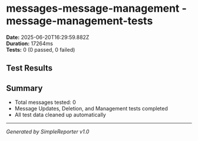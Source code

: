 # messages-message-management - message-management-tests

**Date:** 2025-06-20T16:29:59.882Z  
**Duration:** 17264ms  
**Tests:** 0 (0 passed, 0 failed)

## Test Results



## Summary

- Total messages tested: 0
- Message Updates, Deletion, and Management tests completed
- All test data cleaned up automatically

---
*Generated by SimpleReporter v1.0*
